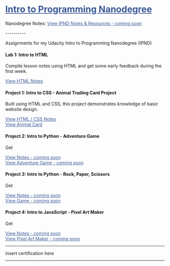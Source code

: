 <!doctype html>

<html lang="en">
<head>
  <meta charset="utf-8">

  <title>udacity-ipnd</title>
  <meta name="description" content="udacity-ipnd">
  <meta name="author" content="frank wylie">

  <link rel="stylesheet" href="css/styles.css?v=1.0">
  
  <style>

      /* unvisited link */
      a:link {
        color: #3b5998;
      }

      /* visited link */
      a:visited {
        color: #3b5998;
      }

      /* mouse over link */
      a:hover {
        color: red;
      }

      /* selected link */
      a:active {
        color: green;
      }

  </style>

</head>

<body>
  
<h1><a href="https://www.udacity.com/course/intro-to-programming-nanodegree--nd000">Intro to Programming Nanodegree</a></h1>

Nanodegree Notes:
<a href="https://www.udacity.com/course/intro-to-programming-nanodegree--nd000">View IPND Notes &amp; Resources - coming soon</a>

<p>----------</p>

<p>Assignments for my Udacity Intro to Programming Nanodegree (IPND)</p>

<h4>Lab 1: Intro to HTML</h4>
<p>Compile lesson notes using HTML and get some early feedback during the first week.</p>
<a href="https://htmlpreview.github.io/?https://github.com/fswylie01/udacity-ipnd/blob/master/Lab_1/html_notes.html" target="_blank">View HTML Notes</a>

<h4>Project 1: Intro to CSS - Animal Trading Card Project</h4>
<p>Built using HTML and CSS, this project demonstrates knowledge of basic website design.<p>
<a href="https://htmlpreview.github.io/?">View HTML / CSS Notes</a></br>
<a href="https://htmlpreview.github.io/?https://github.com/fswylie01/udacity-ipnd/blob/master/Project_1/Animal_Card_Project/card.html">
View Animal Card</a> 

<h4>Project 2: Intro to Python - Adventure Game</h4>
<p>Get<p>
<a href="#">View Notes - coming soon</a></br>
<a href="#">View Adventure Game - coming soon</a> 

<h4>Project 3: Intro to Python - Rock, Paper, Scissors</h4>
<p>Get<p>
<a href="#">View Notes - coming soon</a></br>
<a href="https://www.udacity.com/course/intro-to-programming-nanodegree--nd000">View Game - coming soon</a> 

<h4>Project 4: Intro to JavaScript - Pixel Art Maker</h4>
<p>Get<p>
<a href="#">View Notes - coming soon</a></br>
<a href="https://www.udacity.com/course/intro-to-programming-nanodegree--nd000">View Pixel Art Maker - coming soon</a>
  
<hr>
insert certification here
<hr>
  
  
  
  
  
  
  
  
  
  
  <script src="js/scripts.js"></script>
</body>
</html>











